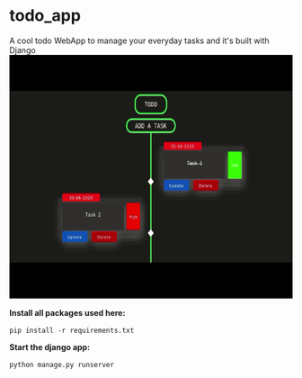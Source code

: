 # todo_app

A cool todo WebApp to manage your everyday tasks and it's built with Django 
<img src="/EmojifySentences1.gif" width="650" height="433"/>

<b>Install all packages used here:</b>
```
pip install -r requirements.txt
```
<b>Start the django app: </b>
```
python manage.py runserver
```
